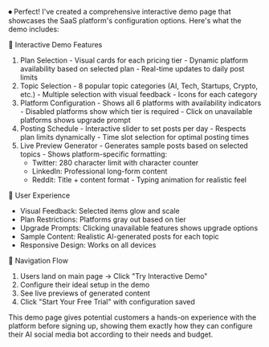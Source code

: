 ⏺ Perfect! I've created a comprehensive interactive demo page that
  showcases the SaaS platform's configuration options. Here's what
  the demo includes:

  🎯 Interactive Demo Features

  1. Plan Selection
    - Visual cards for each pricing tier
    - Dynamic platform availability based on selected plan
    - Real-time updates to daily post limits
  2. Topic Selection
    - 8 popular topic categories (AI, Tech, Startups, Crypto, etc.)
    - Multiple selection with visual feedback
    - Icons for each category
  3. Platform Configuration
    - Shows all 6 platforms with availability indicators
    - Disabled platforms show which tier is required
    - Click on unavailable platforms shows upgrade prompt
  4. Posting Schedule
    - Interactive slider to set posts per day
    - Respects plan limits dynamically
    - Time slot selection for optimal posting times
  5. Live Preview Generator
    - Generates sample posts based on selected topics
    - Shows platform-specific formatting:
        - Twitter: 280 character limit with character counter
      - LinkedIn: Professional long-form content
      - Reddit: Title + content format
    - Typing animation for realistic feel

  🎨 User Experience

  - Visual Feedback: Selected items glow and scale
  - Plan Restrictions: Platforms gray out based on tier
  - Upgrade Prompts: Clicking unavailable features shows upgrade
  options
  - Sample Content: Realistic AI-generated posts for each topic
  - Responsive Design: Works on all devices

  📍 Navigation Flow

  1. Users land on main page → Click "Try Interactive Demo"
  2. Configure their ideal setup in the demo
  3. See live previews of generated content
  4. Click "Start Your Free Trial" with configuration saved

  This demo page gives potential customers a hands-on experience
  with the platform before signing up, showing them exactly how they
   can configure their AI social media bot according to their needs
  and budget.
